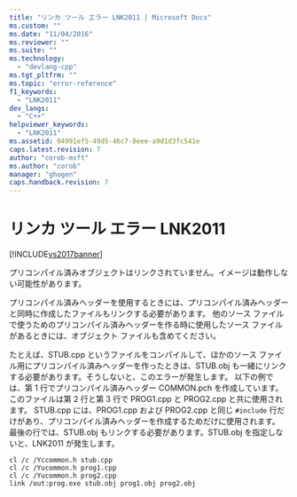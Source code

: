 ```yaml
---
title: "リンカ ツール エラー LNK2011 | Microsoft Docs"
ms.custom: ""
ms.date: "11/04/2016"
ms.reviewer: ""
ms.suite: ""
ms.technology: 
  - "devlang-cpp"
ms.tgt_pltfrm: ""
ms.topic: "error-reference"
f1_keywords: 
  - "LNK2011"
dev_langs: 
  - "C++"
helpviewer_keywords: 
  - "LNK2011"
ms.assetid: 04991ef5-49d5-46c7-8eee-a9d1d3fc541e
caps.latest.revision: 7
author: "corob-msft"
ms.author: "corob"
manager: "ghogen"
caps.handback.revision: 7
---
```

# リンカ ツール エラー LNK2011
[!INCLUDE[vs2017banner](../../assembler/inline/includes/vs2017banner.md)]

プリコンパイル済みオブジェクトはリンクされていません。イメージは動作しない可能性があります。  
  
 プリコンパイル済みヘッダーを使用するときには、プリコンパイル済みヘッダーと同時に作成したファイルもリンクする必要があります。  他のソース ファイルで使うためのプリコンパイル済みヘッダーを作る時に使用したソース ファイルがあるときには、オブジェクト ファイルも含めてください。  
  
 たとえば、STUB.cpp というファイルをコンパイルして、ほかのソース ファイル用にプリコンパイル済みヘッダーを作ったときは、STUB.obj も一緒にリンクする必要があります。そうしないと、このエラーが発生します。  以下の例では、第 1 行でプリコンパイル済みヘッダー COMMON.pch を作成しています。このファイルは第 2 行と第 3 行で PROG1.cpp と PROG2.cpp と共に使用されます。  STUB.cpp には、PROG1.cpp および PROG2.cpp と同じ `#include` 行だけがあり、プリコンパイル済みヘッダーを作成するためだけに使用されます。  最後の行では、STUB.obj もリンクする必要があります。STUB.obj を指定しないと、LNK2011 が発生します。  
  
```  
cl /c /Yccommon.h stub.cpp  
cl /c /Yucommon.h prog1.cpp  
cl /c /Yucommon.h prog2.cpp  
link /out:prog.exe stub.obj prog1.obj prog2.obj  
```